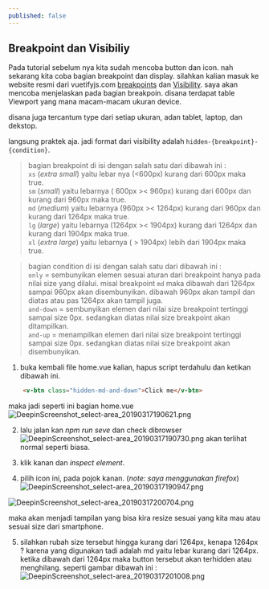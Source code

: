 ```yaml
---
published: false
---
```

## Breakpoint dan Visibiliy

Pada tutorial sebelum nya kita sudah mencoba button dan icon. nah sekarang kita coba bagian breakpoint dan display. silahkan kalian masuk ke website resmi dari vuetifyjs.com [breakpoints](https://vuetifyjs.com/en/framework/breakpoints#breakpoints) dan [Visibility](https://vuetifyjs.com/en/framework/display#visibility). saya akan mencoba menjelaskan pada bagian breakpoin. disana terdapat table Viewport yang mana macam-macam ukuran device. 


disana juga tercantum type dari setiap ukuran, adan tablet, laptop, dan dekstop.

langsung praktek aja. 
jadi format dari visibility adalah ``hidden-{breakpoint}-{condition}``.  

> bagian breakpoint di isi dengan salah satu dari dibawah ini :  
``xs`` (_extra small_) yaitu lebar nya (<600px) kurang dari 600px maka true.  
``sm`` (_small_) yaitu lebarnya ( 600px >< 960px) kurang dari 600px dan kurang dari 960px maka true.  
``md`` (_medium_) yaitu lebarnya (960px >< 1264px) kurang dari 960px dan kurang dari 1264px maka true.  
``lg`` (_large_) yaitu lebarnya (1264px >< 1904px) kurang dari 1264px dan kurang dari 1904px maka true.  
``xl`` (_extra large_) yaitu lebarnya ( > 1904px) lebih dari 1904px maka true.

> bagian condition di isi dengan salah satu dari dibawah ini :  
``only`` = sembunyikan elemen sesuai aturan dari breakpoint hanya pada nilai size yang dilalui. misal breakpoint ``md`` maka dibawah dari 1264px sampai 960px akan disembunyikan. dibawah 960px akan tampil dan diatas atau pas 1264px akan tampil juga.  
``and-down`` = sembunyikan elemen dari nilai size breakpoint tertinggi sampai size 0px. sedangkan diatas nilai size breakpoint akan ditampilkan.  
``and-up`` = menampilkan elemen dari nilai size breakpoint tertinggi sampai size 0px. sedangkan diatas nilai size breakpoint akan disembunyikan.  

1. buka kembali file home.vue kalian, hapus script terdahulu dan ketikan dibawah ini.
```html
    <v-btn class="hidden-md-and-down">Click me</v-btn>
```

maka jadi seperti ini bagian home.vue
![DeepinScreenshot_select-area_20190317190621.png]({{site.baseurl}}/_posts/DeepinScreenshot_select-area_20190317190621.png)

2. lalu jalan kan _npm run seve_ dan check dibrowser
![DeepinScreenshot_select-area_20190317190730.png]({{site.baseurl}}/_posts/DeepinScreenshot_select-area_20190317190730.png)
akan terlihat normal seperti biasa.

3. klik kanan dan _inspect element_.
4. pilih icon ini, pada pojok kanan. (_note: saya menggunakan firefox_)
![DeepinScreenshot_select-area_20190317190947.png]({{site.baseurl}}/_posts/DeepinScreenshot_select-area_20190317190947.png)

![DeepinScreenshot_select-area_20190317200704.png]({{site.baseurl}}/_posts/DeepinScreenshot_select-area_20190317200704.png)

maka akan menjadi tampilan yang bisa kira resize sesuai yang kita mau atau sesuai size dari smartphone.

5. silahkan rubah size tersebut hingga kurang dari 1264px, kenapa 1264px ? karena yang digunakan tadi adalah md yaitu lebar kurang dari 1264px. ketika dibawah dari 1264px maka button tersebut akan terhidden atau menghilang. seperti gambar dibawah ini :
![DeepinScreenshot_select-area_20190317201008.png]({{site.baseurl}}/_posts/DeepinScreenshot_select-area_20190317201008.png)



